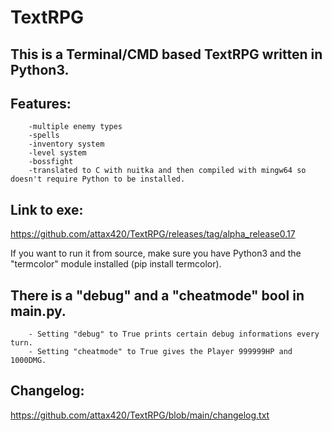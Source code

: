 # TextRPG
## This is a Terminal/CMD based TextRPG written in Python3.

## Features:

		-multiple enemy types
		-spells
		-inventory system
		-level system
		-bossfight
		-translated to C with nuitka and then compiled with mingw64 so doesn't require Python to be installed.

## Link to exe: 
https://github.com/attax420/TextRPG/releases/tag/alpha_release0.17  

If you want to run it from source, make sure you have Python3 and the "termcolor" module installed (pip install termcolor).

## There is a "debug" and a "cheatmode" bool in main.py.
		- Setting "debug" to True prints certain debug informations every turn.
		- Setting "cheatmode" to True gives the Player 999999HP and 1000DMG.

## Changelog:
https://github.com/attax420/TextRPG/blob/main/changelog.txt
